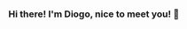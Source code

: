 ### Hi there! I'm **Diogo**, nice to meet you! 👋

<!--
**dsperax/dsperax** is a ✨ _special_ ✨ repository because its `README.md` (this file) appears on your GitHub profile.

- :blue_heart: I’m currently working on **Autoglass**
- :computer: I’m currently learning **Development**
- 📫 How to reach me: [mailto:](diogosperax@gmail.com)
- :open_file_folder: Some of my projects **[here](https://github.com/dsperax?tab=repositories)**
- ⚡ Fun fact: punx:skull:

<h3 align="left">Connect:</h3>
<p align="left">
  
<a href="https://www.linkedin.com/in/diogosperandio/" target="_blank"> <img src="https://img.shields.io/badge/linkedin-%230077B5.svg?&style=for-the-badge&logo=linkedin&logoColor=white" target="_blank"/> </a> 

[![Anurag's GitHub stats](https://github-readme-stats.vercel.app/api?dsperax=anuraghazra)](https://github.com/anuraghazra/github-readme-stats) ![Top Langs](https://github-readme-stats.vercel.app/api/top-langs/?username=dsperax&show_icons=true&theme=dracula&count_private=true)

**Languages and Tools:**  

<img src="https://devicons.github.io/devicon/devicon.git/icons/react/react-original-wordmark.svg" alt="react" width="40" height="40"/>
<code><img height="20" src="https://raw.githubusercontent.com/github/explore/80688e429a7d4ef2fca1e82350fe8e3517d3494d/topics/javascript/javascript.png"></code>
<code><img height="20" src="https://raw.githubusercontent.com/github/explore/80688e429a7d4ef2fca1e82350fe8e3517d3494d/topics/typescript/typescript.png"></code>
<code><img height="20" src="https://raw.githubusercontent.com/github/explore/80688e429a7d4ef2fca1e82350fe8e3517d3494d/topics/react/react.png"></code>
<code><img height="20" src="https://raw.githubusercontent.com/github/explore/5c058a388828bb5fde0bcafd4bc867b5bb3f26f3/topics/graphql/graphql.png"></code>
<code><img height="20" src="https://raw.githubusercontent.com/github/explore/80688e429a7d4ef2fca1e82350fe8e3517d3494d/topics/nodejs/nodejs.png"></code>    
